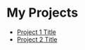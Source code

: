 <!DOCTYPE html>
<html lang="en">
<head>
  <meta charset="UTF-8">
  <meta name="viewport" content="width=device-width, initial-scale=1.0">
</head>
<body>
  <h1>My Projects</h1>
  <ul>
    <li><a href="Data_manipulation_and_visualization.ipynb">Project 1 Title</a></li>
    <li><a href="https://github.com/jupyter/notebook">Project 2 Title</a></li>
    </ul>
</body>
</html>
